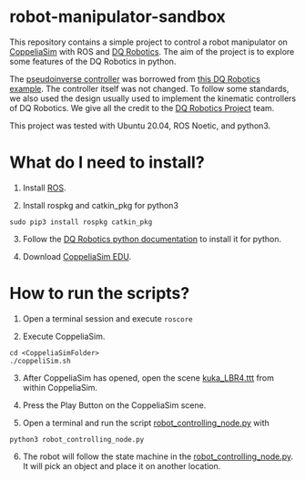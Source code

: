 # robot-manipulator-sandbox
This repository contains a simple project to control a robot manipulator on [CoppeliaSim](https://www.coppeliarobotics.com/) with ROS and [DQ Robotics](https://github.com/dqrobotics). The aim of the project is to explore some features of the DQ Robotics in python. 

The [pseudoinverse controller](https://github.com/marcos-pereira/robot-manipulator-sandbox/blob/master/scripts/controller.py) was borrowed from [this DQ Robotics example](https://github.com/dqrobotics/python-examples/blob/master/vrep_interface/vrep_interface_move_kuka.py). The controller itself was not changed. To follow some standards, we also used the design usually used to implement the kinematic controllers of DQ Robotics. We give all the credit to the [DQ Robotics Project](https://github.com/dqrobotics) team. 

This project was tested with Ubuntu 20.04, ROS Noetic, and python3.

# What do I need to install?
1. Install [ROS](http://wiki.ros.org/melodic/Installation/Ubuntu).

2. Install rospkg and catkin_pkg for python3
```
sudo pip3 install rospkg catkin_pkg
```

3. Follow the [DQ Robotics python documentation](https://dqroboticsgithubio.readthedocs.io/en/latest/installation/python.html) to install it for python.

4. Download [CoppeliaSim EDU](http://www.coppeliarobotics.com/ubuntuVersions).

# How to run the scripts?
1. Open a terminal session and execute `roscore`

2. Execute CoppeliaSim. 
```
cd <CoppeliaSimFolder>
./coppeliSim.sh
```

3. After CoppeliaSim has opened, open the scene [kuka_LBR4.ttt](https://github.com/marcos-pereira/robot-manipulator-sandbox/blob/master/simulation_scenes/kuka_LBR4.ttt) from within CoppeliaSim.

4. Press the Play Button on the CoppeliaSim scene.

5. Open a terminal and run the script [robot_controlling_node.py](https://github.com/marcos-pereira/robot-manipulator-sandbox/blob/master/scripts/robot_controlling_node.py) with 
```
python3 robot_controlling_node.py
```

6. The robot will follow the state machine in the [robot_controlling_node.py](https://github.com/marcos-pereira/robot-manipulator-sandbox/blob/master/scripts/robot_controlling_node.py). It will pick an object and place it on another location.


